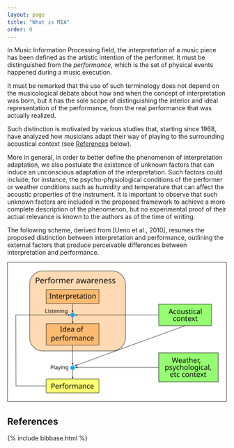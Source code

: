 ```yaml
---
layout: page
title: "What is MIA"
order: 0
---
```


In Music Information Processing field, the _interpretation_ of a music piece
has been defined as the artistic intention of the performer. It must be
distinguished from the _performance_, which is the set of physical events 
happened during a music execution.

It must be remarked that the use of such terminology does not depend on the
musicological debate about how and when the concept of interpretation was born,
but it has the sole scope of distinguishing the interior and ideal
representation of the performance, from the real performance that was actually
realized.

Such distinction is motivated by various studies that, starting since 1968, have 
analyzed how musicians adapt their way of playing to the surrounding acoustical 
context (see [References](#references) below).

More in general, in order to better define the phenomenon of interpretation
adaptation, we also postulate the existence of unknown factors that can induce
an unconscious adaptation of the interpretation. Such factors could include,
for instance, the psycho-physiological conditions of the performer or weather
conditions such as humidity and temperature that can affect the acoustic
properties of the instrument. It is important to observe that such unknown
factors are included in the proposed framework to achieve a more complete
description of the phenomenon, but no experimental proof of their actual
relevance is known to the authors as of the time of writing.

The following scheme, derived from [Ueno et al., 2010], resumes the proposed
distinction between interpretation and performance, outlining the external
factors that produce perceivable differences between interpretation and
performance.

![Generic Scheme](/public/imgs/interpretation_diagram.png)


## References
{% include bibbase.html %}
